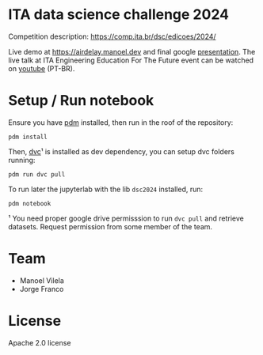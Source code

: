 # ITA data science challenge 2024

Competition description: https://comp.ita.br/dsc/edicoes/2024/

Live demo at https://airdelay.manoel.dev and final google
[presentation]. The live talk at ITA Engineering Education For The
Future event can be watched on [youtube] (PT-BR).

[presentation]: https://docs.google.com/presentation/d/e/2PACX-1vSwBhQqeJUUEVwybUGQqj4d-X4YCD1GQj3zUwGKxKU7kXSSIUQjWb2sYP85RhLngQ/pub?start=true&loop=false&delayms=30000#slide=id.p1
[youtube]: https://youtu.be/8dTiRw5rD_M?t=4678

# Setup / Run notebook

Ensure you have [pdm] installed, then run in the roof of the
repository:

``` shell
pdm install
```

Then, [dvc]¹ is installed as dev dependency, you can setup dvc folders
running:

``` shell
pdm run dvc pull
```

To run later the jupyterlab with the lib `dsc2024` installed, run:

``` shell
pdm notebook
```

[dvc]: https://dvc.org/
[pdm]: https://pdm-project.org/en/latest/


¹ You need proper google drive permisssion to run `dvc pull` and
retrieve datasets. Request permission from some member of the team.

# Team

- Manoel Vilela
- Jorge Franco

# License

Apache 2.0 license